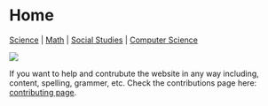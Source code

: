 # Home

 [Science](./file.md) | [Math](./file2.md) | [Social Studies](./file3.md) | [Computer Science](./file4.md)

![](https://external-content.duckduckgo.com/iu/?u=https%3A%2F%2Fupload.wikimedia.org%2Fwikipedia%2Fcommons%2Fthumb%2F2%2F2d%2FBoysSurfaceTopView.PNG%2F220px-BoysSurfaceTopView.PNG&f=1&nofb=1)

If you want to help and contrubute the website in any way including, content, spelling, grammer, etc. Check the contributions page here: [contributing page](./CONTRIBUTING.md).



